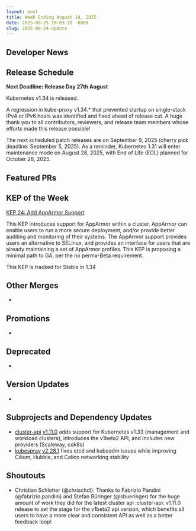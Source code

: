 ```yaml
---
layout: post
title: Week Ending August 24, 2025
date: 2025-08-25 18:03:28 -0000
slug: 2025-08-24-update
---
```


## Developer News


## Release Schedule

**Next Deadline: Release Day 27th August**

Kubernetes v1.34 is released. 

A regression in kube-proxy v1.34.* that prevented startup on single-stack IPv4 or IPv6 hosts was identified and fixed ahead of release cut.
A huge thank you to all contributors, reviewers, and release team members whose efforts made this release possible!

The next scheduled patch releases are on September 9, 2025 (cherry pick deadline: September 5, 2025).
As a reminder, Kubernetes 1.31 will enter maintenance mode on August 28, 2025, with End of Life (EOL) planned for October 28, 2025.

## Featured PRs


## KEP of the Week

[KEP 24: Add AppArmor Support](https://github.com/tallclair/k8s-enhancements/blob/3bfe4d0b1dcf20394fd2b2bc77ee50911b409fe8/keps/sig-node/24-apparmor/README.md)

This KEP introduces support for AppArmor within a cluster. AppArmor can enable users to run a more secure deployment, and/or provide better auditing and monitoring of their systems. The AppArmor support provides users an alternative to SELinux, and provides an interface for users that are already maintaining a set of AppArmor profiles. This KEP is proposing a minimal path to GA, per the no perma-Beta requirement.

This KEP is tracked for Stable in 1.34


## Other Merges

*

## Promotions

*

## Deprecated

*

## Version Updates

*

## Subprojects and Dependency Updates

* [cluster-api](https://github.com/kubernetes-sigs/cluster-api) [v1.11.0](https://github.com/kubernetes-sigs/cluster-api/releases/tag/v1.11.0) adds support for Kubernetes v1.33 (management and workload clusters), introduces the v1beta2 API, and includes new providers (Scaleway, cdk8s)
* [kubespray](https://github.com/kubernetes-sigs/kubespray) [v2.28.1](https://github.com/kubernetes-sigs/kubespray/releases/tag/v2.28.1) fixes etcd and kubeadm issues while improving Cilium, Hubble, and Calico networking stability

## Shoutouts

* Christian Schlotter (@chrischdi): Thanks to Fabrizio Pandini (@fabrizio.pandini) and Stefan Büringer (@sbueringer) for the huge amount of work they did for the latest cluster api :cluster-api: v1.11.0 release to set the stage for the v1beta2 api version, which benefits all users to have a more clear and consistent API as well as a better feedback loop!

